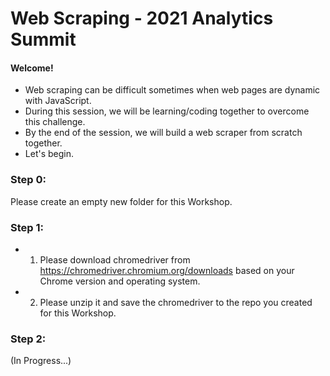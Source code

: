 # Web Scraping - 2021 Analytics Summit

#### Welcome! 

- Web scraping can be difficult sometimes when web pages are dynamic with JavaScript.
- During this session, we will be learning/coding together to overcome this challenge. 
- By the end of the session, we will build a web scraper from scratch together. 
- Let's begin.

### Step 0: 

Please create an empty new folder for this Workshop.

### Step 1: 

- 1) Please download chromedriver from https://chromedriver.chromium.org/downloads based on your Chrome version and operating system.
- 2) Please unzip it and save the chromedriver to the repo you created for this Workshop. 

### Step 2:

(In Progress...)
